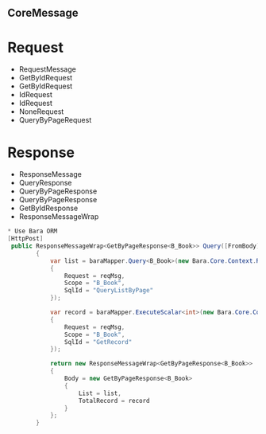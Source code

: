 ## CoreMessage
# Request
- RequestMessage
- GetByIdRequest
- GetByIdRequest<T>
- IdRequest
- IdRequest<T>
- NoneRequest
- QueryByPageRequest

# Response
- ResponseMessage
- QueryResponse<TItem>
- QueryByPageResponse
- QueryByPageResponse<TItem>
- GetByIdResponse<T>
- ResponseMessageWrap<T>

```c# 
* Use Bara ORM
[HttpPost]
 public ResponseMessageWrap<GetByPageResponse<B_Book>> Query([FromBody]QueryRequest reqMsg)
        {
            var list = baraMapper.Query<B_Book>(new Bara.Core.Context.RequestContext
            {
                Request = reqMsg,
                Scope = "B_Book",
                SqlId = "QueryListByPage"
            });

            var record = baraMapper.ExecuteScalar<int>(new Bara.Core.Context.RequestContext
            {
                Request = reqMsg,
                Scope = "B_Book",
                SqlId = "GetRecord"
            });

            return new ResponseMessageWrap<GetByPageResponse<B_Book>>
            {
                Body = new GetByPageResponse<B_Book>
                {
                    List = list,
                    TotalRecord = record
                }
            };
        }
```
